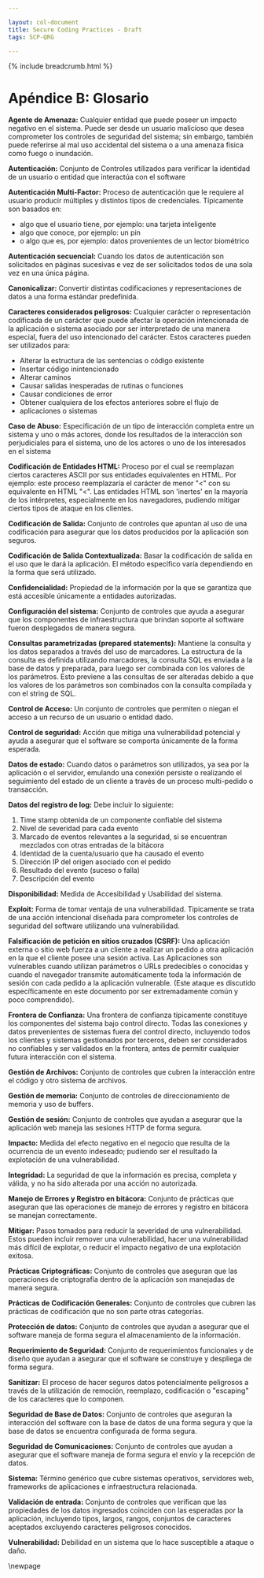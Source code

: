 ```yaml
---

layout: col-document
title: Secure Coding Practices - Draft
tags: SCP-QRG

---
```


{% include breadcrumb.html %}
# Apéndice B: Glosario

**Agente de Amenaza:** Cualquier entidad que
  puede poseer un impacto negativo en el sistema. Puede ser desde un
  usuario malicioso que desea comprometer los controles de seguridad del
  sistema; sin embargo, también puede referirse al mal uso accidental del
  sistema o a una amenaza física como fuego o inundación.

**Autenticación:** Conjunto de Controles utilizados para verificar la
  identidad de un usuario o entidad que interactúa con el software

**Autenticación Multi-Factor:**
  Proceso de autenticación que le requiere al usuario producir múltiples y
  distintos tipos de credenciales. Típicamente son basados en:

  * algo que el usuario tiene, por ejemplo: una tarjeta inteligente
  * algo que conoce, por ejemplo: un pin
  * o algo que es, por ejemplo: datos provenientes de un lector biométrico

**Autenticación secuencial:**
  Cuando los datos de autenticación son solicitados en páginas sucesivas e vez de
  ser solicitados todos de una sola vez en una única página.

**Canonicalizar:**
  Convertir distintas codificaciones y representaciones de datos a una forma estándar predefinida.

**Caracteres considerados peligrosos:**
  Cualquier carácter o representación codificada de un
  carácter que puede afectar la operación intencionada de la aplicación o
  sistema asociado por ser interpretado de una manera especial, fuera del
  uso intencionado del carácter. Estos caracteres pueden ser utilizados
  para:

  * Alterar la estructura de las sentencias o código existente
  * Insertar código inintencionado
  * Alterar caminos
  * Causar salidas inesperadas de rutinas o funciones
  * Causar condiciones de error
  * Obtener cualquiera de los efectos anteriores sobre el flujo de
  * aplicaciones o sistemas

**Caso de Abuso:** Especificación de un tipo de
  interacción completa entre un sistema y uno o más actores, donde los
  resultados de la interacción son perjudiciales para el sistema, uno de
  los actores o uno de los interesados en el sistema

**Codificación de Entidades HTML:**
  Proceso por el cual se reemplazan ciertos caracteres ASCII por
  sus entidades equivalentes en HTML. Por ejemplo: este proceso
  reemplazaría el carácter de menor \"\<\" con su equivalente en HTML
  \"&lt;\". Las entidades HTML son \'inertes\' en la mayoría de los
  intérpretes, especialmente en los navegadores, pudiendo mitigar ciertos
  tipos de ataque en los clientes.

**Codificación de Salida:** Conjunto de controles que apuntan al uso de
  una codificación para asegurar que los datos producidos por la
  aplicación son seguros.

**Codificación de Salida Contextualizada:**
  Basar la codificación de salida en el uso que le dará
  la aplicación. El método específico varía dependiendo en la forma que
  será utilizado.

**Confidencialidad:** Propiedad de la
  información por la que se garantiza que está accesible únicamente a
  entidades autorizadas.

**Configuración del sistema:** Conjunto de controles que ayuda a
  asegurar que los componentes de infraestructura que brindan soporte al
  software fueron desplegados de manera segura.

**Consultas parametrizadas (prepared statements):**
  Mantiene la consulta y los datos separados a través del
  uso de marcadores. La estructura de la consulta es definida utilizando
  marcadores, la consulta SQL es enviada a la base de datos y preparada,
  para luego ser combinada con los valores de los parámetros. Esto
  previene a las consultas de ser alteradas debido a que los valores de
  los parámetros son combinados con la consulta compilada y con el string
  de SQL.

**Control de Acceso:** Un conjunto de controles que permiten o niegan el
  acceso a un recurso de un usuario o entidad dado.

**Control de seguridad:** Acción que
  mitiga una vulnerabilidad potencial y ayuda a asegurar que el software
  se comporta únicamente de la forma esperada.

**Datos de estado:** Cuando datos o parámetros
  son utilizados, ya sea por la aplicación o el servidor, emulando una
  conexión persiste o realizando el seguimiento del estado de un cliente a
  través de un proceso multi-pedido o transacción.

**Datos del registro de log:**
  Debe incluir lo siguiente:

  1. Time stamp obtenida de un componente confiable del sistema
  2. Nivel de severidad para cada evento
  3. Marcado de eventos relevantes a la seguridad, si se encuentran
     mezclados con otras entradas de la bitácora
  4. Identidad de la cuenta/usuario que ha causado el evento
  5. Dirección IP del origen asociado con el pedido
  6. Resultado del evento (suceso o falla)
  7. Descripción del evento

**Disponibilidad:** Medida de Accesibilidad y Usabilidad del sistema.

**Exploit:** Forma de tomar ventaja de una
  vulnerabilidad. Tipicamente se trata de una acción intencional diseñada
  para comprometer los controles de seguridad del software utilizando una
  vulnerabilidad.

**Falsificación de petición en sitios cruzados (CSRF):**
  Una aplicación externa o sitio web fuerza a un cliente a
  realizar un pedido a otra aplicación en la que el cliente posee una
  sesión activa. Las Aplicaciones son vulnerables cuando utilizan
  parámetros o URLs predecibles o conocidas y cuando el navegador
  transmite automáticamente toda la información de sesión con cada pedido
  a la aplicación vulnerable. (Este ataque es discutido específicamente en
  este documento por ser extremadamente común y poco comprendido).

**Frontera de Confianza:** Una frontera
  de confianza típicamente constituye los componentes del sistema bajo
  control directo. Todas las conexiones y datos prevenientes de sistemas
  fuera del control directo, incluyendo todos los clientes y sistemas
  gestionados por terceros, deben ser considerados no confiables y ser
  validados en la frontera, antes de permitir cualquier futura interacción
  con el sistema.

**Gestión de Archivos:** Conjunto de controles que cubren la interacción
  entre el código y otro sistema de archivos.

**Gestión de memoria:** Conjunto de controles de direccionamiento de
  memoria y uso de buffers.

**Gestión de sesión:** Conjunto de controles que ayudan a asegurar que
  la aplicación web maneja las sesiones HTTP de forma segura.

**Impacto:** Medida del efecto negativo en el
  negocio que resulta de la ocurrencia de un evento indeseado; pudiendo
  ser el resultado la explotación de una vulnerabilidad.

**Integridad:** La seguridad de que la
  información es precisa, completa y válida, y no ha sido alterada por una
  acción no autorizada.

**Manejo de Errores y Registro en bitácora:** Conjunto de prácticas que
  aseguran que las operaciones de manejo de errores y registro en bitácora
  se manejan correctamente.

**Mitigar:** Pasos tomados para reducir la severidad
  de una vulnerabilidad. Estos pueden incluir remover una vulnerabilidad,
  hacer una vulnerabilidad más difícil de explotar, o reducir el impacto
  negativo de una explotación exitosa.

**Prácticas Criptográficas:** Conjunto de controles que aseguran que las
  operaciones de criptografía dentro de la aplicación son manejadas de
  manera segura.

**Prácticas de Codificación Generales:** Conjunto de controles que
  cubren las prácticas de codificación que no son parte otras categorías.

**Protección de datos:** Conjunto de controles que ayudan a asegurar que
  el software maneja de forma segura el almacenamiento de la información.

**Requerimiento de Seguridad:**
  Conjunto de requerimientos funcionales y de diseño que ayudan a asegurar
  que el software se construye y despliega de forma segura.

**Sanitizar:** El proceso de hacer seguros datos
  potencialmente peligrosos a través de la utilización de remoción,
  reemplazo, codificación o \"escaping\" de los caracteres que lo
  componen.

**Seguridad de Base de Datos:** Conjunto de controles que aseguran la
  interacción del software con la base de datos de una forma segura y que
  la base de datos se encuentra configurada de forma segura.

**Seguridad de Comunicaciones:** Conjunto de controles que ayudan a
  asegurar que el software maneja de forma segura el envío y la recepción
  de datos.

**Sistema:** Término genérico que cubre sistemas
  operativos, servidores web, frameworks de aplicaciones e infraestructura
  relacionada.

**Validación de entrada:** Conjunto de controles que verifican que las
  propiedades de los datos ingresados coinciden con las esperadas por la
  aplicación, incluyendo tipos, largos, rangos, conjuntos de caracteres
  aceptados excluyendo caracteres peligrosos conocidos.

**Vulnerabilidad:** Debilidad en un sistema que lo hace susceptible a ataque o daño.

\newpage
